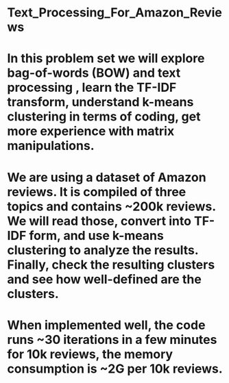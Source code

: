 # Text_Processing_For_Amazon_Reviews

# In this problem set we will explore bag-of-words (BOW) and text processing , learn the TF-IDF transform,  understand k-means clustering in terms of coding, get more experience with matrix manipulations.

# We are using a dataset of Amazon reviews. It is compiled of three topics and contains ~200k reviews. We will read those, convert into TF-IDF form, and use k-means clustering to analyze the results. Finally, check the resulting clusters and see how well-defined are the clusters. 

# When implemented well, the code runs ~30 iterations in a few minutes for 10k reviews, the memory consumption is ~2G per 10k reviews.
